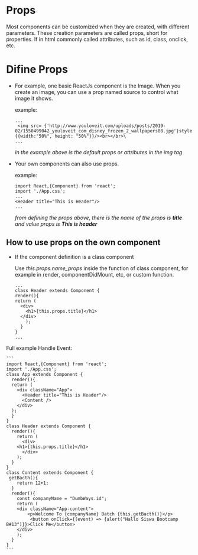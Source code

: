 # Props

  Most components can be customized when they are created, with different parameters. These creation parameters are called props, short for properties. If in html commonly called attributes, such as id, class, onclick, etc.

# Difine Props

- For example, one basic ReactJs component is the Image. When you create an image, you can use a prop named source to control what image it shows.
 
  example:
  ```
  ...
   <img src= {'http://www.youloveit.com/uploads/posts/2019-02/1550499042_youloveit_com_disney_frozen_2_wallpapers08.jpg'}style {{width:"50%", height: "50%"}}/><br></br>\
  ...
  ```
  *in the example above is the default props or attributes in the img tag*
  
- Your own components can also use props.

  example:
  ```
  import React,{Component} from 'react';
  import './App.css';
  ...
  <Header title="This is Header"/>
  ...
  ```
  *from defining the props above, there is the name of the props is **title** and value props is **This is header***
  
## How to use props on the own component

 - If the component definition is a class component

    Use *this.props.name_props* inside the function of class component, for example in render, componentDidMount, etc, or custom function.

    ```
    ...
    class Header extends Component {
    render(){
    return (
      <div>
        <h1>{this.props.title}</h1>
      </div>
        );
      }
    }
    ...
    ```
  
  Full example Handle Event:
  
    ```
	import React,{Component} from 'react';
	import './App.css';
	class App extends Component {
	  render(){
	  return (
	    <div className="App">
	      <Header title="This is Header"/>
	      <Content />
	    </div>
	  );
	  }
	}
	class Header extends Component {
	  render(){
	    return (
	      <div>
		<h1>{this.props.title}</h1>
	      </div>
	    );
	  }
	}
	class Content extends Component {
	 getBacth(){
	    return 12+1;
	  }
	  render(){
	    const companyName = "DumbWays.id";
	    return (
		<div className="App-content">
			<p>Welcome To {companyName} Batch {this.getBacth()}</p>
			 <button onClick={(event) => {alert("Hallo Siswa Bootcamp B#13")}}>Click Me</button>
		</div>
	    );
	  }
	}
    ```
